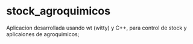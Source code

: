 # stock_agroquimicos
Aplicacion desarrollada usando wt (witty) y C++, para control de stock y aplicaiones de agroquimicos;

